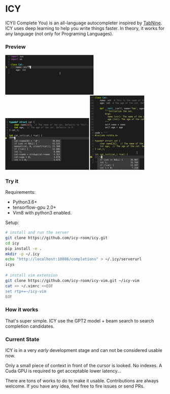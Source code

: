 # ICY
ICY(I Complete You) is an all-language autocompleter inspired by [TabNine](https://tabnine.com/). ICY uses deep learning to help you write things faster. In theory, it works for any language (not only for Programing Languages).

### Preview

<img src="assets/icy-2.gif" alt="icy0" style="zoom:50%;" />

<img src="assets/icy-4.gif" alt="icy1" style="zoom:50%;" />

<img src="assets/icy-5.gif" alt="icy2" style="zoom:50%;" />

### Try it

Requirements:

- Python3.6+
- tensorflow-gpu 2.0+
- Vim8 with python3 enabled.

Setup:

```bash
# install and run the server
git clone https://github.com/icy-room/icy.git
cd icy
pip install -e .
mkdir -p ~/.icy
echo "http://localhost:10086/completions" > ~/.icy/serverurl
icys

# install vim extension
git clone https://github.com/icy-room/icy-vim.git ~/icy-vim
cat >> ~/.vimrc <<EOF
set rtp+=~/icy-vim
EOF
```

### How it works

That's super simple. ICY use the GPT2 model + beam search to search completion candidates. 

### Current State

ICY is in a very *early* development stage and can not be considered usable now. 

Only a small piece of context in front of the cursor is looked. No indexes. A Cuda GPU is required to get acceptable lower latency...

There are tons of works to do to make it usable. Contributions are always welcome. If you have any idea, feel free to fire issues or send PRs.

